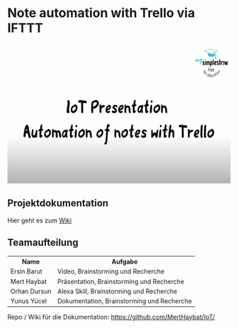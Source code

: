 <h1> Note automation with Trello via IFTTT</h1>


<a href="https://www.youtube.com/watch?v=JhY92WWIYdw&feature=youtu.be">
<img src="https://github.com/MertHaybat/IoT/blob/master/Thumbnail.png" alt="Video" width="560" height="315">
</a>

<h2>Projektdokumentation</h2>

Hier geht es zum <a href="https://github.com/MertHaybat/IoT/wiki">Wiki</a>

<h2>Teamaufteilung</h2>
<table>
<tr><th>Name</th><th>Aufgabe</th></tr>
<tr><td>Ersin Barut</td><td>Video, Brainstorming und Recherche</td></tr>
<tr><td>Mert Haybat</td><td>Präsentation, Brainstorming und Recherche</td></tr>
<tr><td>Orhan Dursun</td><td>Alexa Skill, Brainstorming und Recherche</td></tr>
<tr><td>Yunus Yücel</td><td>Dokumentation, Brainstorming und Recherche</td></tr>
</table>


Repo / Wiki für die Dokumentation: https://github.com/MertHaybat/IoT/
